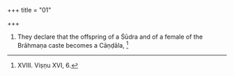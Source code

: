 +++
title = "01"

+++
1. They declare that the offspring of a Śūdra and of a female of the Brāhmaṇa caste becomes a Cāṇḍāla, [^1] 


[^1]:  XVIII. Viṣṇu XVI, 6.
